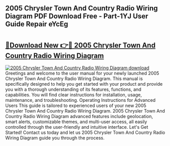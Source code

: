 ## 2005 Chrysler Town And Country Radio Wiring Diagram PDF Download Free - Part-1YJ User Guide Repair eYcEg

# <h2><a href="http://dfrj8a.blite.top/?on=2005+Chrysler+Town+And+Country+Radio+Wiring+Diagram">🔗Download New 👉🔴 2005 Chrysler Town And Country Radio Wiring Diagram</a></h2>

[![2005 Chrysler Town And Country Radio Wiring Diagram download](https://i.imgur.com/lujVjoI.png)](http://dfrj8a.blite.top/?on=2005+Chrysler+Town+And+Country+Radio+Wiring+Diagram)
Greetings and welcome to the user manual for your newly launched 2005 Chrysler Town And Country Radio Wiring Diagram. This manual is specifically designed to help you get started with your product and provide you with a thorough understanding of its features, functions, and capabilities. You will find clear instructions for installation, usage, maintenance, and troubleshooting. Operating Instructions for Advanced Users This guide is tailored to experienced users of your new 2005 Chrysler Town And Country Radio Wiring Diagram. 2005 Chrysler Town And Country Radio Wiring Diagram advanced features include geolocation, smart alerts, customizable themes, and multi-user access, all easily controlled through the user-friendly and intuitive interface. Let's Get Started! Contact us today and let us 2005 Chrysler Town And Country Radio Wiring Diagram guide you through the process.
